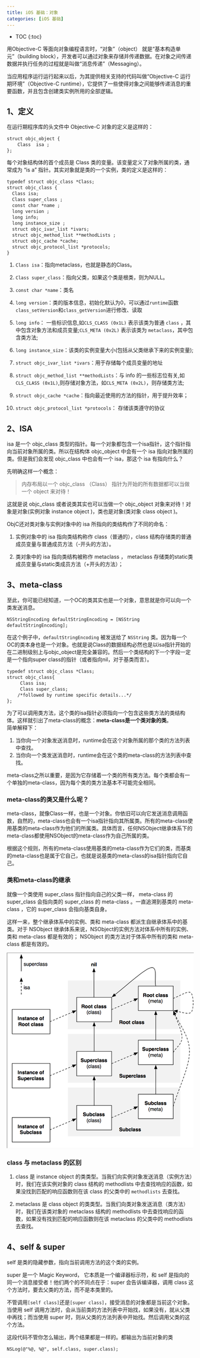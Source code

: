 ```yaml
---
title: iOS 基础：对象
categories: [iOS 基础]
---
```


- TOC
{:toc}

用Objective-C 等面向对象编程语言时，“对象”（object） 就是“基本构造单元”（building block），开发者可以通过对象来存储并传递数据。在对象之间传递数据并执行任务的过程就是叫做“消息传递”（Messaging）。

当应用程序运行运行起来以后，为其提供相关支持的代码叫做“Objective-C 运行期环境”（Objective-C runtime），它提供了一些使得对象之间能够传递消息的重要函数，并且包含创建类实例所用的全部逻辑。

## 1、定义
在运行期程序库的头文件中 Objective-C 对象的定义是这样的：

```
struct objc_object {
    Class  isa ;
};
```

每个对象结构体的首个成员是 Class 类的变量。该变量定义了对象所属的类，通常成为 “is a” 指针。其实对象就是类的一个实例，类的定义是这样的：

```
typedef struct objc_class *Class;
struct objc_class {
  Class isa;
  Class super_class ;
  const char *name ;
  long version ;
  long info;
  long instance_size ;
  struct objc_ivar_list *ivars;
  struct objc_method_list **methodLists ;
  struct objc_cache *cache;
  struct objc_protocol_list *protocols;
}
```

1. `Class isa`：指向metaclass，也就是静态的Class。   

2. `Class super_class`：指向父类，如果这个类是根类，则为NULL。  

3. `const char *name`：类名  

4. `long version`：类的版本信息，初始化默认为0，可以通过`runtime`函数`class_setVersion`和`class_getVersion`进行修改、读取  

5. `long info`： 一些标识信息,如`CLS_CLASS (0x1L)` 表示该类为普通 `class` ，其中包含对象方法和成员变量;`CLS_META (0x2L)` 表示该类为 `metaclass`，其中包含类方法;  

6. `long instance_size`：该类的实例变量大小(包括从父类继承下来的实例变量);  

7. `struct objc_ivar_list *ivars`：用于存储每个成员变量的地址  

8. `struct objc_method_list **methodLists`：与 info 的一些标志位有关,如`CLS_CLASS (0x1L)`,则存储对象方法，如`CLS_META (0x2L)`，则存储类方法;  

9. `struct objc_cache *cache`：指向最近使用的方法的指针，用于提升效率；  

10. `struct objc_protocol_list *protocols`： 存储该类遵守的协议


## 2、ISA

isa 是一个  objc_class  类型的指针。每一个对象都包含一个isa指针，这个指针指向当前对象所属的类。所以在结构体  objc_object  中会有一个 isa 指向对象所属的类。但是我们会发现  objc_class  中也会有一个 isa，那这个 isa 有指向什么？

先明确这样一个概念：
> 内存布局以一个  objc_class （Class） 指针为开始的所有数据都可以当做一个 object 来对待！

这就是说 objc_class 或者说类其实也可以当做一个  objc_object  对象来对待！对象是对象(实例对象 instance object )，类也是对象(类对象 class object )。  

ObjC还对类对象与实例对象中的 isa 所指向的类结构作了不同的命名：
1. 实例对象中的 isa 指向类结构称作 class（普通的），class 结构存储类的普通成员变量与普通成员方法（-开头的方法）。

2. 类对象中的 isa 指向类结构被称作  metaclass ， metaclass  存储类的static类成员变量与static类成员方法（+开头的方法）；



## 3、meta-class
至此，你可能已经知道，一个OC的类其实也是一个对象，意思就是你可以向一个类发送消息。

```
NSStringEncoding defaultStringEncoding = [NSString defaultStringEncoding];
```

在这个例子中，`defaultStringEncoding` 被发送给了 `NSString` 类。因为每一个OC的类本身也是一个对象。也就是说Class的数据结构必然也是以isa指针开始的在二进制级别上与objc_object是完全兼容的。然后一个类结构的下一个字段一定是一个指向super class的指针（或者指向nil，对于基类而言）。  

```
typedef struct objc_class *Class;  
struct objc_class{  
     Class isa;  
     Class super_class;  
    /*followed by runtime specific details...*/  
};
```

为了可以调用类方法，这个类的isa指针必须指向一个包含这些类方法的类结构体。这样就引出了meta-class的概念：**meta-class是一个类对象的类**。  
简单解释下：  
1. 当你向一个对象发送消息时，runtime会在这个对象所属的那个类的方法列表中查找。  
2. 当你向一个类发送消息时，runtime会在这个类的meta-class的方法列表中查找。  

meta-class之所以重要，是因为它存储着一个类的所有类方法。每个类都会有一个单独的meta-class，因为每个类的类方法基本不可能完全相同。

### meta-class的类又是什么呢？

meta-class，就像Class一样，也是一个对象。你依旧可以向它发送消息调用函数，自然的，meta-class也会有一个isa指针指向其所属类。所有的meta-class使用基类的meta-class作为他们的所属类。具体而言，任何NSObject继承体系下的meta-class都使用NSObject的meta-class作为自己所属的类。  

根据这个规则，所有的meta-class使用基类的meta-class作为它们的类，而基类的meta-class也是属于它自己，也就是说基类的meta-class的isa指针指向它自己。

### 类和meta-class的继承
就像一个类使用 super_class 指针指向自己的父类一样， meta-class 的 super_class 会指向类的 super_class 的 meta-class 。一直追溯到基类的 meta-class ，它的 super_class 会指向基类自身。  

这样一来，整个继承体系中的实例、类和 meta-class 都派生自继承体系中的基类。对于 NSObject 继承体系来说，NSObject的实例方法对体系中所有的实例、类和 meta-class 都是有效的； NSObject 的类方法对于体系中所有的类和 meta-class 都是有效的。

![](https://raw.githubusercontent.com/DullDevil/pics/master/base/meta-class.png)


### class 与 metaclass 的区别

1. class 是  instance object  的类类型。当我们向实例对象发送消息（实例方法）时，我们在该实例对象的  class  结构的  methodlists  中去查找响应的函数，如果没找到匹配的响应函数则在该  class  的父类中的 `methodlists` 去查找。

2. metaclass 是  class object  的类类型。当我们向类对象发送消息（类方法）时，我们在该类对象的  metaclass  结构的  methodlists  中去查找响应的函数，如果没有找到匹配的响应函数则在该  metaclass  的父类中的  methodlists  去查找。

## 4、self & super

self 是类的隐藏参数，指向当前调用方法的这个类的实例。  

super 是一个 Magic Keyword， 它本质是一个编译器标示符，和 self 是指向的同一个消息接受者！他们两个的不同点在于：super 会告诉编译器，调用 class 这个方法时，要去父类的方法，而不是本类里的。  

不管调用`[self class]`还是`[super class]`，接受消息的对象都是当前这个对象。    
当使用 self 调用方法时，会从当前类的方法列表中开始找，如果没有，就从父类中再找；而当使用 super 时，则从父类的方法列表中开始找。然后调用父类的这个方法。

这段代码不管你怎么输出，两个结果都是一样的。都输出为当前对象的类

```
NSLog(@"%@, %@", self.class, super.class);
```
